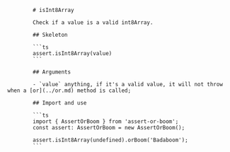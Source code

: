             # isInt8Array

            Check if a value is a valid int8Array.

            ## Skeleton

            ```ts
            assert.isInt8Array(value)
            ```

            ## Arguments

            - `value` anything, if it's a valid value, it will not throw when a [or](../or.md) method is called;

            ## Import and use

            ```ts
            import { AssertOrBoom } from 'assert-or-boom';
            const assert: AssertOrBoom = new AssertOrBoom();

            assert.isInt8Array(undefined).orBoom('Badaboom');
            ```
